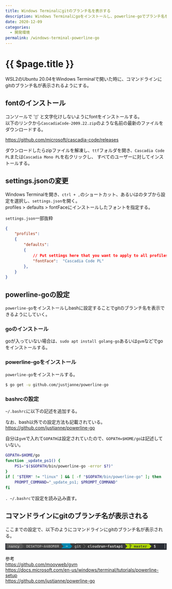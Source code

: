 ```yaml
---
title: Windows Terminalにgitのブランチ名を表示する
description: Windows Terminalにgoをインストールし、powerline-goでブランチ名を表示する方法
date: 2020-12-09
categories:
  - 開発環境
permalink: /windows-terminal-powerline-go
---
```

# {{ $page.title }}

<PostMeta/>

WSL2のUbuntu 20.04をWindows Terminalで開いた時に、コマンドラインにgitのブランチ名が表示されるようにする。  

## fontのインストール
コンソールで '▯' と文字化けしないようにfontをインストールする。  
以下のリンクから`CascadiaCode-2009.22.zip`のような名前の最新のファイルをダウンロードする。  
  
https://github.com/microsoft/cascadia-code/releases  
  
ダウンロードしたらzipファイルを解凍し、`ttf`フォルダを開き、`Cascadia Code PL`または`Cascadia Mono PL`を右クリックし、
すべてのユーザーに対してインストールする。

## settings.jsonの変更
Windows Terminalを開き、`ctrl + ,`のショートカット、あるいはのタブから設定を選択し、`settings.json`を開く。  
profiles > defaults > fontFaceにインストールしたフォントを指定する。

`settings.json`一部抜粋
``` json
{
    "profiles":
    {
        "defaults":
        {
            // Put settings here that you want to apply to all profiles.
            "fontFace":  "Cascadia Code PL"
        },
    }
}
```

## powerline-goの設定
`powerline-go`をインストールしbashに設定することでgitのブランチ名を表示できるようにしていく。

### goのインストール
goが入っていない場合は、`sudo apt install golang-go`あるいは`gvm`などでgoをインストールする。  

### powerline-goをインストール
`powerline-go`をインストールする。  

``` sh
$ go get -u github.com/justjanne/powerline-go
```

### bashrcの設定  
`~/.bashrc`に以下の記述を追加する。

なお、bash以外での設定方法も記載されている。  
https://github.com/justjanne/powerline-go  

自分は`gvm`で入れて`GOPATH`は設定されていたので、`GOPATH=$HOME/go`は記述していない。  

``` sh
GOPATH=$HOME/go
function _update_ps1() {
    PS1="$($GOPATH/bin/powerline-go -error $?)"
}
if [ "$TERM" != "linux" ] && [ -f "$GOPATH/bin/powerline-go" ]; then
    PROMPT_COMMAND="_update_ps1; $PROMPT_COMMAND"
fi
```

`. ~/.bashrc`で設定を読み込み直す。

## コマンドラインにgitのブランチ名が表示される
ここまでの設定で、以下のようにコマンドラインにgitのブランチ名が表示される。

![Windows Terminal](./terminal.png)

  
参考  
https://github.com/moovweb/gvm  
https://docs.microsoft.com/en-us/windows/terminal/tutorials/powerline-setup  
https://github.com/justjanne/powerline-go  
